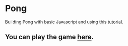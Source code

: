 # Pong
Building Pong with basic Javascript and using this [tutorial].


## You can play the game [here].


[here]: tender-hair.surge.sh

[tutorial]: <https://www.youtube.com/watch?v=ju09womACpQ>
